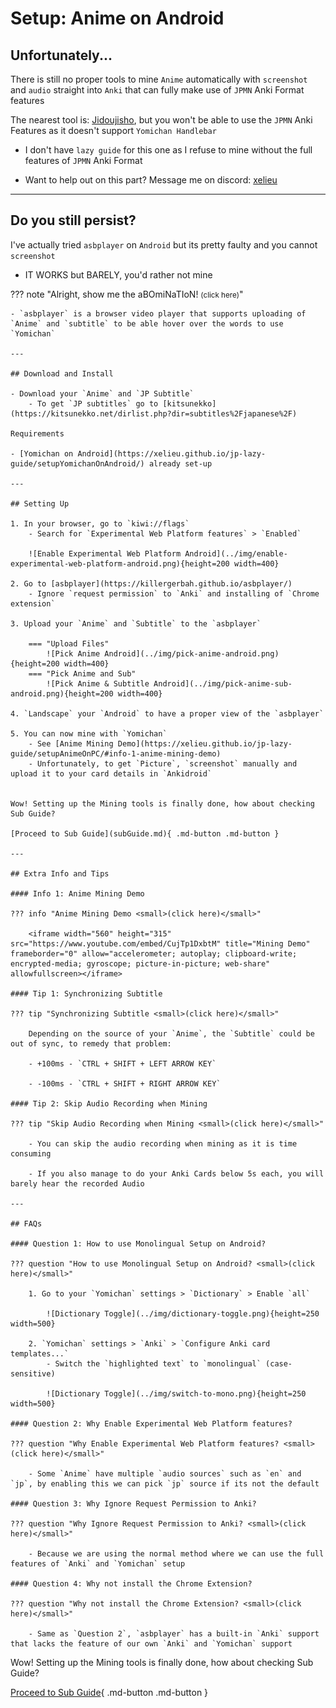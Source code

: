 # Setup: Anime on Android

## Unfortunately...

There is still no proper tools to mine `Anime` automatically with `screenshot` and `audio` straight into `Anki` that can fully make use of `JPMN` Anki Format features

The nearest tool is: [Jidoujisho](https://github.com/lrorpilla/jidoujisho/releases/latest/), but you won't be able to use the `JPMN` Anki Features as it doesn't support `Yomichan Handlebar`

- I don't have `lazy guide` for this one as I refuse to mine without the full features of `JPMN` Anki Format

- Want to help out on this part? Message me on discord: [xelieu](https://www.discordapp.com/users/719459399168426054)

---

## Do you still persist?

I've actually tried `asbplayer` on `Android` but its pretty faulty and you cannot `screenshot`

- IT WORKS but BARELY, you'd rather not mine

??? note "Alright, show me the aBOmiNaTIoN! <small>(click here)</small>"

    - `asbplayer` is a browser video player that supports uploading of `Anime` and `subtitle` to be able hover over the words to use `Yomichan`

    ---

    ## Download and Install

    - Download your `Anime` and `JP Subtitle`
        - To get `JP subtitles` go to [kitsunekko](https://kitsunekko.net/dirlist.php?dir=subtitles%2Fjapanese%2F)

    Requirements

    - [Yomichan on Android](https://xelieu.github.io/jp-lazy-guide/setupYomichanOnAndroid/) already set-up

    ---

    ## Setting Up

    1. In your browser, go to `kiwi://flags`
        - Search for `Experimental Web Platform features` > `Enabled`

        ![Enable Experimental Web Platform Android](../img/enable-experimental-web-platform-android.png){height=200 width=400}

    2. Go to [asbplayer](https://killergerbah.github.io/asbplayer/)
        - Ignore `request permission` to `Anki` and installing of `Chrome extension`

    3. Upload your `Anime` and `Subtitle` to the `asbplayer`

        === "Upload Files"
            ![Pick Anime Android](../img/pick-anime-android.png){height=200 width=400}
        === "Pick Anime and Sub"
            ![Pick Anime & Subtitle Android](../img/pick-anime-sub-android.png){height=200 width=400}

    4. `Landscape` your `Android` to have a proper view of the `asbplayer`

    5. You can now mine with `Yomichan`
        - See [Anime Mining Demo](https://xelieu.github.io/jp-lazy-guide/setupAnimeOnPC/#info-1-anime-mining-demo)
        - Unfortunately, to get `Picture`, `screenshot` manually and upload it to your card details in `Ankidroid`


    Wow! Setting up the Mining tools is finally done, how about checking Sub Guide?

    [Proceed to Sub Guide](subGuide.md){ .md-button .md-button }

    ---

    ## Extra Info and Tips

    #### Info 1: Anime Mining Demo

    ??? info "Anime Mining Demo <small>(click here)</small>"

        <iframe width="560" height="315" src="https://www.youtube.com/embed/CujTp1DxbtM" title="Mining Demo" frameborder="0" allow="accelerometer; autoplay; clipboard-write; encrypted-media; gyroscope; picture-in-picture; web-share" allowfullscreen></iframe>

    #### Tip 1: Synchronizing Subtitle

    ??? tip "Synchronizing Subtitle <small>(click here)</small>"

        Depending on the source of your `Anime`, the `Subtitle` could be out of sync, to remedy that problem:

        - +100ms - `CTRL + SHIFT + LEFT ARROW KEY`

        - -100ms - `CTRL + SHIFT + RIGHT ARROW KEY`

    #### Tip 2: Skip Audio Recording when Mining

    ??? tip "Skip Audio Recording when Mining <small>(click here)</small>"

        - You can skip the audio recording when mining as it is time consuming

        - If you also manage to do your Anki Cards below 5s each, you will barely hear the recorded Audio

    ---

    ## FAQs

    #### Question 1: How to use Monolingual Setup on Android?

    ??? question "How to use Monolingual Setup on Android? <small>(click here)</small>"

        1. Go to your `Yomichan` settings > `Dictionary` > Enable `all`

            ![Dictionary Toggle](../img/dictionary-toggle.png){height=250 width=500}

        2. `Yomichan` settings > `Anki` > `Configure Anki card templates...`
            - Switch the `highlighted text` to `monolingual` (case-sensitive)

            ![Dictionary Toggle](../img/switch-to-mono.png){height=250 width=500}

    #### Question 2: Why Enable Experimental Web Platform features?

    ??? question "Why Enable Experimental Web Platform features? <small>(click here)</small>"

        - Some `Anime` have multiple `audio sources` such as `en` and `jp`, by enabling this we can pick `jp` source if its not the default

    #### Question 3: Why Ignore Request Permission to Anki?

    ??? question "Why Ignore Request Permission to Anki? <small>(click here)</small>"

        - Because we are using the normal method where we can use the full features of `Anki` and `Yomichan` setup

    #### Question 4: Why not install the Chrome Extension?

    ??? question "Why not install the Chrome Extension? <small>(click here)</small>"

        - Same as `Question 2`, `asbplayer` has a built-in `Anki` support that lacks the feature of our own `Anki` and `Yomichan` support

Wow! Setting up the Mining tools is finally done, how about checking Sub Guide?

[Proceed to Sub Guide](subGuide.md){ .md-button .md-button }